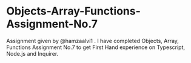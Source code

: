 # Objects-Array-Functions-Assignment-No.7
 Assignment given by @hamzaalvi1 . I have completed Objects, Array, Functions Assignment No.7 to get First Hand experience on Typescript, Node.js and Inquirer.
